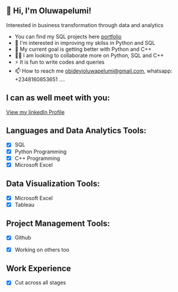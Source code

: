 
## 👋 Hi, I'm Oluwapelumi!

Interested in business transformation through data and analytics
+ You can find my SQL projects here [portfolio](https://github.com/Obideyioluwapelumi/SQL_Portfolio_Projects.git)
+ 👀 I'm interested in improving my skilss in Python and SQL
+ 🌱 My current goal is getting better with Python and C++
+ 🥅💞️ I am looking to collaborate more on Python, SQL and C++
+ ⚡ It is fun to write codes and queries
+ 📫 How to reach me obideyioluwapelumi@gmail.com, whatsapp: +2348160853651 ....


## I can as well meet with you:
[View my linkedIn Profile](https://www.linkedin.com/in/oluwapelumi-obideyi-524647135/)



## Languages and Data Analytics Tools:

- [x] SQL
- [x] Python Programming
- [x] C++ Programming
- [x] Microsoft Excel

## Data Visualization Tools:

- [x] Microsoft Excel
- [x] Tableau

## Project Management Tools:

- [x] Github
- [x] Working on others too


## Work Experience
- [x] Cut across all stages

<!---
Obideyioluwapelumi/Obideyioluwapelumi is a ✨ special ✨ repository because its `README.md` (this file) appears on your GitHub profile.
You can click the Preview link to take a look at your changes.
--->
